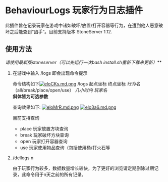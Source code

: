 # BehaviourLogs 玩家行为日志插件
此插件旨在记录玩家在游戏中诸如破坏/放置/打开容器等行为，在遭到他人恶意破坏之后能查到“凶手”。目前支持版本 StoneServer 1.12.
## 使用方法
**请使用最新版stoneserver*（可以先运行一次bash install.sh重新下载来更新）***
1. 在游戏中输入 /logs 即会出现命令提示
   
   命令结构如下[![eloCKs.md.png](https://s2.ax1x.com/2019/07/28/eloCKs.md.png)](https://imgchr.com/i/eloCKs)
   /logs 起点坐标 终点坐标 *行为名*（all/break/place/open/use） *几小时内* *玩家名*   
   **斜体皆为可选参数**
   
   查询效果如下:
   [![eloMrR.md.png](https://s2.ax1x.com/2019/07/28/eloMrR.md.png)](https://imgchr.com/i/eloMrR)
   [![elo3a6.md.png](https://s2.ax1x.com/2019/07/28/elo3a6.md.png)](https://imgchr.com/i/elo3a6)

   目前支持查询
   - place 玩家放置方块查询
   - break 玩家破坏方块查询
   - open 玩家打开容器查询
   - use 玩家使用物品查询（包括使用桶/打火石等

2. /dellogs n
   
   由于玩家行为较多，数据数量增长较快，为了更好的浏览请定期删除过期记录，此命令用于n天之前的所有记录。